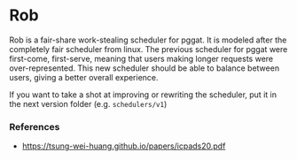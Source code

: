 # Rob
Rob is a fair-share work-stealing scheduler for pggat. It is modeled after the completely fair scheduler from linux.
The previous scheduler for pggat were first-come, first-serve, meaning that users making longer requests were 
over-represented. This new scheduler should be able to balance between users, giving a better overall experience.

If you want to take a shot at improving or rewriting the scheduler, put it in the next version folder
(e.g. `schedulers/v1`)

###  References
- https://tsung-wei-huang.github.io/papers/icpads20.pdf
